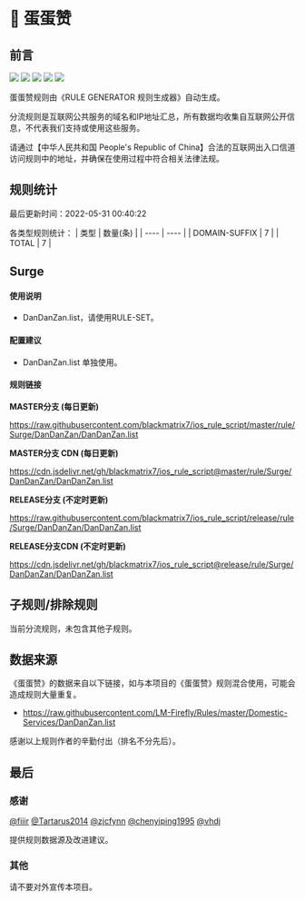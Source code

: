 # 🧸 蛋蛋赞

## 前言

![](https://shields.io/badge/-移除重复规则-ff69b4) ![](https://shields.io/badge/-DOMAIN与DOMAIN--SUFFIX合并-green) ![](https://shields.io/badge/-DOMAIN--SUFFIX间合并-critical) ![](https://shields.io/badge/-DOMAIN--SUFFIX与DOMAIN--KEYWORD合并-blue) ![](https://shields.io/badge/-IP--CIDR(6)合并-blueviolet) 

蛋蛋赞规则由《RULE GENERATOR 规则生成器》自动生成。

分流规则是互联网公共服务的域名和IP地址汇总，所有数据均收集自互联网公开信息，不代表我们支持或使用这些服务。

请通过【中华人民共和国 People's Republic of China】合法的互联网出入口信道访问规则中的地址，并确保在使用过程中符合相关法律法规。

## 规则统计

最后更新时间：2022-05-31 00:40:22

各类型规则统计：
| 类型 | 数量(条)  | 
| ---- | ----  |
| DOMAIN-SUFFIX | 7  | 
| TOTAL | 7  | 


## Surge 

#### 使用说明
- DanDanZan.list，请使用RULE-SET。

#### 配置建议
- DanDanZan.list 单独使用。

#### 规则链接
**MASTER分支 (每日更新)**

https://raw.githubusercontent.com/blackmatrix7/ios_rule_script/master/rule/Surge/DanDanZan/DanDanZan.list

**MASTER分支 CDN (每日更新)**

https://cdn.jsdelivr.net/gh/blackmatrix7/ios_rule_script@master/rule/Surge/DanDanZan/DanDanZan.list

**RELEASE分支 (不定时更新)**

https://raw.githubusercontent.com/blackmatrix7/ios_rule_script/release/rule/Surge/DanDanZan/DanDanZan.list

**RELEASE分支CDN (不定时更新)**

https://cdn.jsdelivr.net/gh/blackmatrix7/ios_rule_script@release/rule/Surge/DanDanZan/DanDanZan.list

## 子规则/排除规则


当前分流规则，未包含其他子规则。

## 数据来源

《蛋蛋赞》的数据来自以下链接，如与本项目的《蛋蛋赞》规则混合使用，可能会造成规则大量重复。

- https://raw.githubusercontent.com/LM-Firefly/Rules/master/Domestic-Services/DanDanZan.list


感谢以上规则作者的辛勤付出（排名不分先后）。

## 最后

### 感谢

[@fiiir](https://github.com/fiiir) [@Tartarus2014](https://github.com/Tartarus2014) [@zjcfynn](https://github.com/zjcfynn) [@chenyiping1995](https://github.com/chenyiping1995) [@vhdj](https://github.com/vhdj)

提供规则数据源及改进建议。

### 其他

请不要对外宣传本项目。